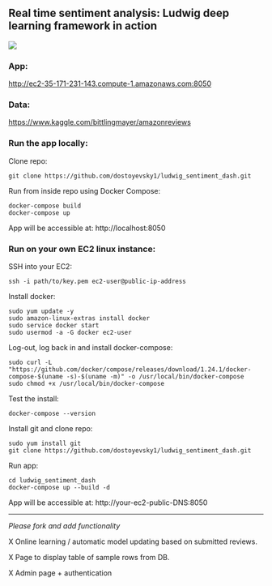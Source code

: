 
## Real time sentiment analysis: Ludwig deep learning framework in action

![](sentiment_demo.gif)


### App:

http://ec2-35-171-231-143.compute-1.amazonaws.com:8050

### Data:

https://www.kaggle.com/bittlingmayer/amazonreviews

### Run the app locally:

Clone repo:
```
git clone https://github.com/dostoyevsky1/ludwig_sentiment_dash.git
```
Run from inside repo using Docker Compose:
```
docker-compose build
docker-compose up
```
App will be accessible at: http://localhost:8050

### Run on your own EC2 linux instance:

SSH into your EC2:
```
ssh -i path/to/key.pem ec2-user@public-ip-address
```
Install docker:
```
sudo yum update -y
sudo amazon-linux-extras install docker
sudo service docker start
sudo usermod -a -G docker ec2-user
```
Log-out, log back in and install docker-compose:
```
sudo curl -L "https://github.com/docker/compose/releases/download/1.24.1/docker-compose-$(uname -s)-$(uname -m)" -o /usr/local/bin/docker-compose
sudo chmod +x /usr/local/bin/docker-compose
```
Test the install:
```
docker-compose --version
```
Install git and clone repo:
```
sudo yum install git
git clone https://github.com/dostoyevsky1/ludwig_sentiment_dash.git
```
Run app:
```
cd ludwig_sentiment_dash
docker-compose up --build -d
```
App will be accessible at: http://your-ec2-public-DNS:8050

------------------------
*Please fork and add functionality*

X Online learning / automatic model updating based on submitted reviews.

X Page to display table of sample rows from DB.

X Admin page + authentication
